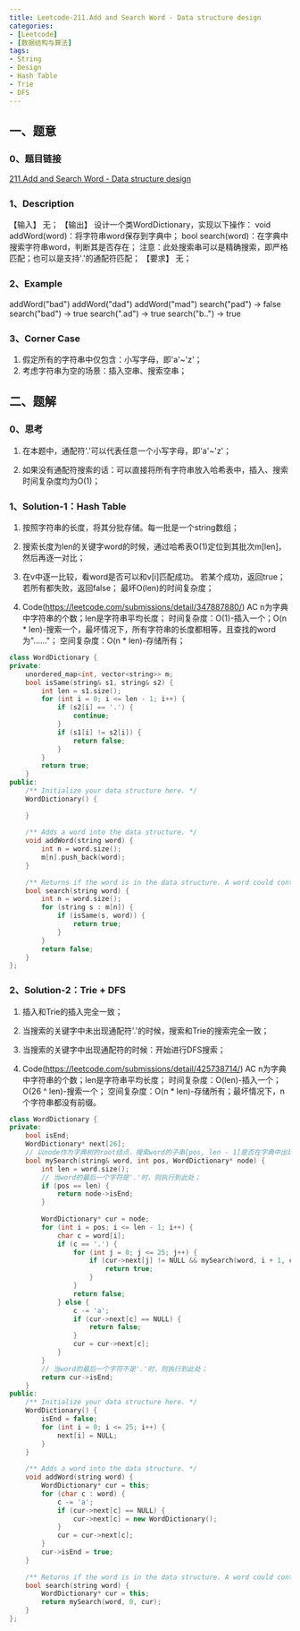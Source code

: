 ```yaml
---
title: Leetcode-211.Add and Search Word - Data structure design
categories: 
- [Leetcode]
- [数据结构与算法] 
tags: 
- String
- Design
- Hash Table
- Trie
- DFS
---
```


## 一、题意

### 0、题目链接
[211.Add and Search Word - Data structure design](https://leetcode.com/problems/add-and-search-word-data-structure-design/)

### 1、Description
【输入】
无；
【输出】
设计一个类WordDictionary，实现以下操作：
void addWord(word)：将字符串word保存到字典中；
bool search(word)：在字典中搜索字符串word，判断其是否存在；
注意：此处搜索串可以是精确搜索，即严格匹配；也可以是支持'.'的通配符匹配；
【要求】
无；

### 2、Example
addWord("bad")
addWord("dad")
addWord("mad")
search("pad") -> false
search("bad") -> true
search(".ad") -> true
search("b..") -> true

<!-- more -->

### 3、Corner Case
1. 假定所有的字符串中仅包含：小写字母，即'a'~'z'；
2. 考虑字符串为空的场景：插入空串、搜索空串；

## 二、题解

### 0、思考
1. 在本题中，通配符'.'可以代表任意一个小写字母，即'a'~'z'；

2. 如果没有通配符搜索的话：可以直接将所有字符串放入哈希表中，插入、搜索时间复杂度均为O(1)；

### 1、Solution-1：Hash Table
1. 按照字符串的长度，将其分批存储。每一批是一个string数组；

2. 搜索长度为len的关键字word的时候，通过哈希表O(1)定位到其批次m[len]，然后再逐一对比；

3. 在v中逐一比较，看word是否可以和v[i]匹配成功。
若某个成功，返回true；若所有都失败，返回false；
最坏O(len)的时间复杂度；

4. Code(https://leetcode.com/submissions/detail/347887880/)
AC
n为字典中字符串的个数；len是字符串平均长度；
时间复杂度：O(1)-插入一个；O(n * len)-搜索一个，最坏情况下，所有字符串的长度都相等，且查找的word为"......"；
空间复杂度：O(n * len)-存储所有；
```C++
class WordDictionary {
private:
    unordered_map<int, vector<string>> m;
    bool isSame(string& s1, string& s2) {
        int len = s1.size();
        for (int i = 0; i <= len - 1; i++) {
            if (s2[i] == '.') {
                continue;
            }
            if (s1[i] != s2[i]) {
                return false;
            }
        }
        return true;
    }
public:
    /** Initialize your data structure here. */
    WordDictionary() {
        
    }
    
    /** Adds a word into the data structure. */
    void addWord(string word) {
        int n = word.size();
        m[n].push_back(word);
    }
    
    /** Returns if the word is in the data structure. A word could contain the dot character '.' to represent any one letter. */
    bool search(string word) {
        int n = word.size();
        for (string s : m[n]) {
            if (isSame(s, word)) {
                return true;
            }
        }
        return false;
    }
};
```

### 2、Solution-2：Trie + DFS
1. 插入和Trie的插入完全一致；

2. 当搜索的关键字中未出现通配符'.'的时候，搜索和Trie的搜索完全一致；

3. 当搜索的关键字中出现通配符的时候：开始进行DFS搜索；

4. Code(https://leetcode.com/submissions/detail/425738714/)
AC
n为字典中字符串的个数；len是字符串平均长度；
时间复杂度：O(len)-插入一个；O(26 ^ len)-搜索一个；
空间复杂度：O(n * len)-存储所有；最坏情况下，n个字符串都没有前缀。
```C++
class WordDictionary {
private:
    bool isEnd;
    WordDictionary* next[26];
    // 以node作为字典树的root结点，搜索word的子串[pos, len - 1]是否在字典中出现。
    bool mySearch(string& word, int pos, WordDictionary* node) {
        int len = word.size();
        // 当word的最后一个字符是'.'时，则执行到此处；
        if (pos == len) {
            return node->isEnd;
        }
        
        WordDictionary* cur = node;
        for (int i = pos; i <= len - 1; i++) {
            char c = word[i];
            if (c == '.') {
                for (int j = 0; j <= 25; j++) {
                    if (cur->next[j] != NULL && mySearch(word, i + 1, cur->next[j]) == true) {
                        return true;
                    }
                }
                return false;
            } else {
                c -= 'a';
                if (cur->next[c] == NULL) {
                    return false;
                }
                cur = cur->next[c];
            }
        }
        // 当word的最后一个字符不是'.'时，则执行到此处；
        return cur->isEnd;
    }
public:
    /** Initialize your data structure here. */
    WordDictionary() {
        isEnd = false;
        for (int i = 0; i <= 25; i++) {
            next[i] = NULL;
        }
    }
    
    /** Adds a word into the data structure. */
    void addWord(string word) {
        WordDictionary* cur = this;
        for (char c : word) {
            c -= 'a';
            if (cur->next[c] == NULL) {
                cur->next[c] = new WordDictionary();
            }
            cur = cur->next[c];
        }
        cur->isEnd = true;
    }
    
    /** Returns if the word is in the data structure. A word could contain the dot character '.' to represent any one letter. */
    bool search(string word) {
        WordDictionary* cur = this;
        return mySearch(word, 0, cur);
    }
};
```